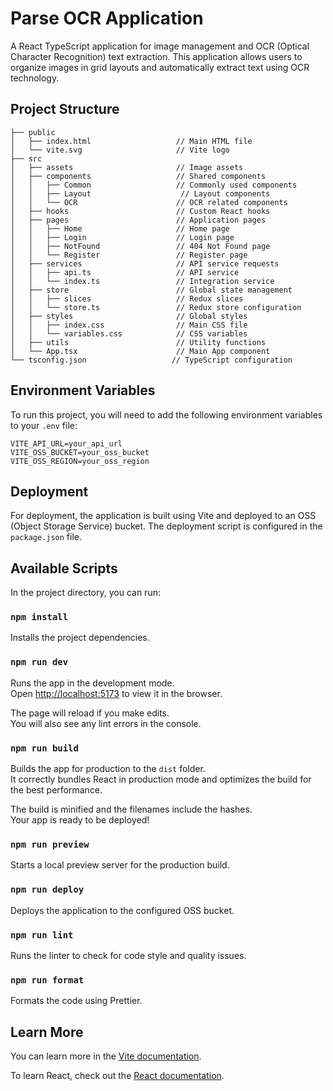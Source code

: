 # Parse OCR Application

A React TypeScript application for image management and OCR (Optical Character Recognition) text extraction. This application allows users to organize images in grid layouts and automatically extract text using OCR technology.

## Project Structure
```
├── public
│   ├── index.html                   // Main HTML file
│   └── vite.svg                     // Vite logo
├── src
│   ├── assets                       // Image assets
│   ├── components                   // Shared components
│   │   ├── Common                   // Commonly used components
│   │   ├── Layout                    // Layout components
│   │   └── OCR                      // OCR related components
│   ├── hooks                        // Custom React hooks
│   ├── pages                        // Application pages
│   │   ├── Home                     // Home page
│   │   ├── Login                    // Login page
│   │   ├── NotFound                 // 404 Not Found page
│   │   └── Register                 // Register page
│   ├── services                     // API service requests
│   │   ├── api.ts                   // API service
│   │   └── index.ts                 // Integration service
│   ├── store                        // Global state management
│   │   ├── slices                   // Redux slices
│   │   └── store.ts                 // Redux store configuration
│   ├── styles                       // Global styles
│   │   ├── index.css                // Main CSS file
│   │   └── variables.css            // CSS variables
│   ├── utils                        // Utility functions
│   └── App.tsx                      // Main App component
└── tsconfig.json                   // TypeScript configuration
```

## Environment Variables

To run this project, you will need to add the following environment variables to your `.env` file:

```
VITE_API_URL=your_api_url
VITE_OSS_BUCKET=your_oss_bucket
VITE_OSS_REGION=your_oss_region
```

## Deployment

For deployment, the application is built using Vite and deployed to an OSS (Object Storage Service) bucket. The deployment script is configured in the `package.json` file.

## Available Scripts

In the project directory, you can run:

### `npm install`

Installs the project dependencies.

### `npm run dev`

Runs the app in the development mode.\
Open [http://localhost:5173](http://localhost:5173) to view it in the browser.

The page will reload if you make edits.\
You will also see any lint errors in the console.

### `npm run build`

Builds the app for production to the `dist` folder.\
It correctly bundles React in production mode and optimizes the build for the best performance.

The build is minified and the filenames include the hashes.\
Your app is ready to be deployed!

### `npm run preview`

Starts a local preview server for the production build.

### `npm run deploy`

Deploys the application to the configured OSS bucket.

### `npm run lint`

Runs the linter to check for code style and quality issues.

### `npm run format`

Formats the code using Prettier.

## Learn More

You can learn more in the [Vite documentation](https://vitejs.dev/guide/).

To learn React, check out the [React documentation](https://reactjs.org/).
